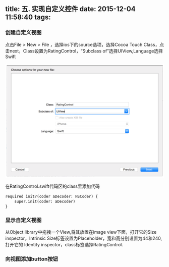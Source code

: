 title: 五. 实现自定义控件
date: 2015-12-04 11:58:40
tags:
---

### 创建自定义视图

点击File > New > File ，选择ios下的source选项，选择Cocoa Touch Class，点击next，Class设置为RatingControl，“Subclass of”选择UIView,Language选择Swift

![](/images/5-1.png)

在RatingControl.swift代码区的class里添加代码

```
required init?(coder aDecoder: NSCoder) {
    super.init(coder: aDecoder)
}
```

### 显示自定义视图

从Object library中拖拽一个View,将其放置在image view下面，打开它的Size inspector，Intrinsic Size标签设置为Placeholder，宽和高分别设置为44和240,打开它的 Identity inspector，class标签选择RatingControl.

### 向视图添加button按钮
